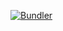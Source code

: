 [![Bundler](http://iamcarrico.github.io/tips-tricks-with-sass/images/gembundler.png)](http://bundler.io/)
